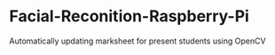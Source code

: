 # Facial-Reconition-Raspberry-Pi
Automatically updating marksheet for present students using OpenCV

